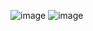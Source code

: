 ![image](https://github.com/user-attachments/assets/c0380fb8-78ee-4781-a34a-c8628985a0f4)
![image](https://github.com/user-attachments/assets/0d4a6798-e81a-4003-93a8-bbc7f0da510c)
